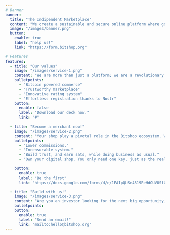 ```yaml
---
# Banner
banner:
  title: "The Indipendent Marketplace"
  content: "We create a sustainable and secure online platform where goods and services can be sold and bought with bitcoin for mutual benefit. All shops are independent and operating on Nostr and Bitcoin protocol with individual access."
  image: "/images/banner.png"
  button:
    enable: true
    label: "help us!"
    link: "https://form.bitshop.org"

# Features
features:
  - title: "Our values"
    image: "/images/service-1.png"
    content: "We are more than just a platform; we are a revolutionary ecosystem designed to empower individuals while making their online shopping experiences secure, efficient, and liberating."
    bulletpoints:
      - "Bitcoin powered commerce"
      - "Trustworthy marketplace"
      - "Innovative rating system"
      - "Effortless registration thanks to Nostr"
    button:
      enable: false
      label: "Download our deck now."
      link: "#"

  - title: "Become a merchant now!"
    image: "/images/service-2.png"
    content: "Your shop play a pivotal role in the Bitshop ecosystem. We empower your business by enhancing your reach and rewarding your growth, offering a truly collaborative ecosystem."
    bulletpoints:
      - "Lower commissions."
      - "Incensurable system."
      - "Build trust, and earn sats, while doing business as usual."
      - "Own your digital shop. You only need one key, just as the real life."

    button:
      enable: true
      label: "Be the first"
      link: "https://docs.google.com/forms/d/e/1FAIpQLSe4319EeHdOUVUSfCNTiAZUyKrkexjXNne0X1WtGTtgIViAqA/viewform?usp=sharing"

  - title: "Build with us!"
    image: "/images/service-3.png"
    content: "Are you an investor looking for the next big opportunity, or a talented individual eager to drive innovation in the Bitcoin-based e-commerce?"
    bulletpoints:
    button:
      enable: true
      label: "Send an email!"
      link: "mailto:hello@bitshop.org"
---
```

